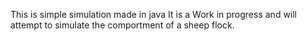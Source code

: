 This is simple simulation made in java
It is a Work in progress and will attempt to simulate the comportment of a sheep flock.
